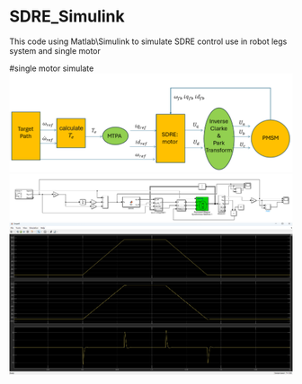 # SDRE_Simulink
This code using Matlab\Simulink to simulate SDRE control use in robot legs system and single motor

#single motor simulate
![image](img/simulink_OneMotorFlowChart.png)
![image](img/simulink_OneMotortotal.png)
![image](img/simulink_OneMotorV.png)
